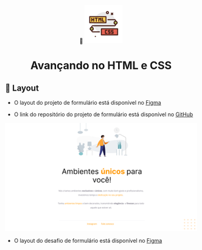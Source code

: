 <div align="center">
  <div>
    🔗 <img src="https://github.com/Gelzieny/formacao-explorer/blob/main/html_introduction/image/image.png?raw=true" alt="Logo do html e css" width="100px"/> 
  </div>
  <h1>Avançando no HTML e CSS</h1>
</div>


## 🎨 Layout

- O layout do projeto de formulário está disponível no [Figma](<https://www.figma.com/design/hTDlWDBovQVmDdoy9PJIFb/Explorer-Stage-03-Projeto-01-(Copy)?node-id=0-1&node-type=canvas&t=8TbnkqgNknyGSkDV-0>)

- O link do repositório do projeto de formulário está disponível no [GitHub](<https://github.com/Gelzieny/formacao-explorer/tree/main/advanced_html/projetos>)

<img alt="Formulario" title="#Formulario" src="https://github.com/Gelzieny/formacao-explorer/blob/main/html_introduction/image/Projeto%2001.png?raw=true" >


- O layout do desafio de formulário está disponível no [Figma](<https://efficient-sloth-d85.notion.site/Criando-formul-rios-462826c68ea54d61b1eff955158d1a6d>)

<!-- - O link do repositório do desafio de formulário está disponível no [GitHub](<https://github.com/Gelzieny/formacao-explorer/tree/main/advanced_html/projetos>)

<img alt="Projeto 01" title="#Projeto1" src="https://github.com/Gelzieny/formacao-explorer/blob/main/html_introduction/image/Projeto%2001.png?raw=true" > -->